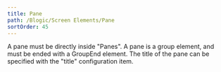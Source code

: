 ```yaml
---
title: Pane
path: /Blogic/Screen Elements/Pane
sortOrder: 45
---
```


A pane must be directly inside "Panes". A pane is a group element, and must be ended with a GroupEnd element. The title of the pane can be specified with the "title" configuration item.


